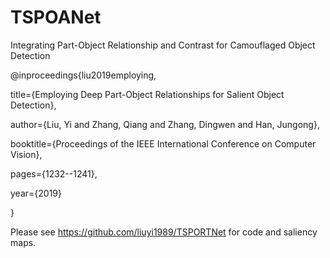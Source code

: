 # TSPOANet

Integrating Part-Object Relationship and Contrast for Camouflaged Object Detection

@inproceedings{liu2019employing,

title={Employing Deep Part-Object Relationships for Salient Object Detection},

author={Liu, Yi and Zhang, Qiang and Zhang, Dingwen and Han, Jungong},

booktitle={Proceedings of the IEEE International Conference on Computer Vision},

pages={1232--1241},

year={2019}

}

Please see https://github.com/liuyi1989/TSPORTNet for code and saliency maps.
